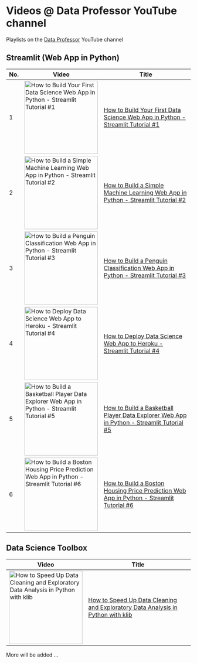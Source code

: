 # Videos @ Data Professor YouTube channel

Playlists on the [Data Professor](http://youtube.com/dataprofessor) YouTube channel

## Streamlit (Web App in Python)

No. | Video | Title
---|---|---
1|<a href="https://youtu.be/ZZ4B0QUHuNc"><img src="http://img.youtube.com/vi/ZZ4B0QUHuNc/0.jpg" alt="How to Build Your First Data Science Web App in Python - Streamlit Tutorial #1" title="How to Build Your First Data Science Web App in Python - Streamlit Tutorial #1" width="200" /></a> | [How to Build Your First Data Science Web App in Python - Streamlit Tutorial #1](https://youtu.be/ZZ4B0QUHuNc)
2|<a href="https://youtu.be/8M20LyCZDOY"><img src="http://img.youtube.com/vi/8M20LyCZDOY/0.jpg" alt="How to Build a Simple Machine Learning Web App in Python - Streamlit Tutorial #2" title="How to Build a Simple Machine Learning Web App in Python - Streamlit Tutorial #2" width="200" /></a> | [How to Build a Simple Machine Learning Web App in Python - Streamlit Tutorial #2](https://youtu.be/8M20LyCZDOY)
3|<a href="https://youtu.be/Eai1jaZrRDs"><img src="http://img.youtube.com/vi/Eai1jaZrRDs/0.jpg" alt="How to Build a Penguin Classification Web App in Python - Streamlit Tutorial #3" title="How to Build a Penguin Classification Web App in Python - Streamlit Tutorial #3" width="200" /></a> | [How to Build a Penguin Classification Web App in Python - Streamlit Tutorial #3](https://youtu.be/Eai1jaZrRDs)
4|<a href="https://youtu.be/zK4Ch6e1zq8"><img src="http://img.youtube.com/vi/zK4Ch6e1zq8/0.jpg" alt="How to Deploy Data Science Web App to Heroku - Streamlit Tutorial #4" title="How to Deploy Data Science Web App to Heroku - Streamlit Tutorial #4" width="200" /></a> | [How to Deploy Data Science Web App to Heroku - Streamlit Tutorial #4](https://youtu.be/zK4Ch6e1zq8)
5|<a href="https://youtu.be/xiBXspqs0dk"><img src="http://img.youtube.com/vi/xiBXspqs0dk/0.jpg" alt="How to Build a Basketball Player Data Explorer Web App in Python - Streamlit Tutorial #5" title="How to Build a Basketball Player Data Explorer Web App in Python - Streamlit Tutorial #5" width="200" /></a> | [How to Build a Basketball Player Data Explorer Web App in Python - Streamlit Tutorial #5](https://youtu.be/zK4Ch6e1zq8)
6|<a href="https://youtu.be/z5HfbXORZsg"><img src="http://img.youtube.com/vi/z5HfbXORZsg/0.jpg" alt="How to Build a Boston Housing Price Prediction Web App in Python - Streamlit Tutorial #6" title="How to Build a Boston Housing Price Prediction Web App in Python - Streamlit Tutorial #6" width="200" /></a> | [How to Build a Boston Housing Price Prediction Web App in Python - Streamlit Tutorial #6](https://youtu.be/z5HfbXORZsg)


## Data Science Toolbox

Video | Title
---|---
<a href="https://youtu.be/URjJVEeZxxU"><img src="http://img.youtube.com/vi/URjJVEeZxxU/0.jpg" alt="How to Speed Up Data Cleaning and Exploratory Data Analysis in Python with klib" title="How to Speed Up Data Cleaning and Exploratory Data Analysis in Python with klib" width="200" /></a> | [How to Speed Up Data Cleaning and Exploratory Data Analysis in Python with klib](https://youtu.be/URjJVEeZxxU)



More will be added ...

